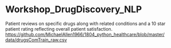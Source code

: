 # Workshop_DrugDiscovery_NLP
Patient reviews on specific drugs along with related conditions and a 10 star patient rating reflecting overall patient satisfaction.
https://github.com/MichaelAllen1966/1804_python_healthcare/blob/master/data/drugsComTrain_raw.csv
